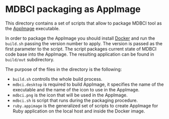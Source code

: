 # MDBCI packaging as AppImage

This directory contains a set of scripts that allow to package MDBCI tool as the [AppImage](https://appimage.org/) executable.

In order to package the AppImage you should install [Docker](https://www.docker.com/) and run the `build.sh` passing the version number to apply. The version is passed as the first parameter to the script. The script packages current state of MDBCI code base into the AppImage. The resulting application can be found in `build/out` subdirectory.

The purpose of the files in the directory is the following:

* `build.sh` controlls the whole build process.
* `mdbci.desktop` is required to build AppImage, it specifies the name of the executable and the name of the icon to use in the AppImage.
* `mdbci.png` is the icon that will be used in the AppImage.
* `mdbci.sh` is script that runs during the packaging procedure.
* `ruby.appimage` is the generalized set of scripts to create AppImage for Ruby application on the local host and inside the Docker image.
